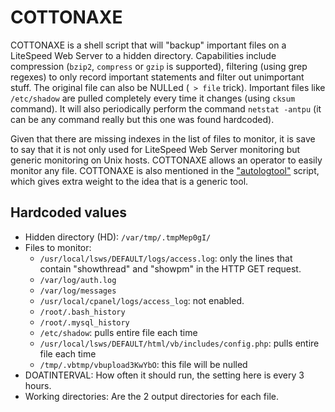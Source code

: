 # COTTONAXE

COTTONAXE is a shell script that will "backup" important files on a LiteSpeed Web Server to a hidden directory. Capabilities include compression (`bzip2`, `compress` or `gzip` is supported), filtering (using grep regexes) to only record important statements and filter out unimportant stuff. The original file can also be NULLed (` > file` trick). Important files like `/etc/shadow` are pulled completely every time it changes (using `cksum` command). It will also periodically perform the command `netstat -antpu` (it can be any command really but this one was found hardcoded).

Given that there are missing indexes in the list of files to monitor, it is save to say that it is not only used for LiteSpeed Web Server monitoring but generic monitoring on Unix hosts. COTTONAXE allows an operator to easily monitor any file. COTTONAXE is also mentioned in the ["autologtool"](https://github.com/stoicsurgeon/EQGRP_Linux/blob/master/Linux/etc/autologtool#L22) script, which gives extra weight to the idea that is a generic tool.

## Hardcoded values

* Hidden directory (HD): `/var/tmp/.tmpMep0gI/`
* Files to monitor:
	* `/usr/local/lsws/DEFAULT/logs/access.log`: only the lines that contain "showthread" and "showpm" in the HTTP GET request.
	* `/var/log/auth.log`
	* `/var/log/messages`
	* `/usr/local/cpanel/logs/access_log`: not enabled.
	* `/root/.bash_history`
	* `/root/.mysql_history`
	* `/etc/shadow`: pulls entire file each time
	* `/usr/local/lsws/DEFAULT/html/vb/includes/config.php`: pulls entire file each time
	* `/tmp/.vbtmp/vbupload3KwYbO`: this file will be nulled
* DOATINTERVAL: How often it should run, the setting here is every 3 hours.
* Working directories: Are the 2 output directories for each file.

